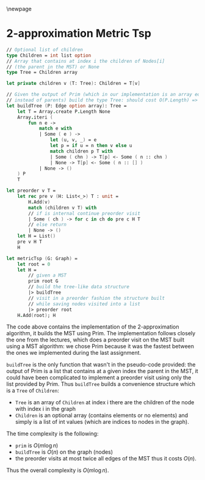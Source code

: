 \newpage

# 2-approximation Metric Tsp

```fsharp
// Optional list of children
type Children = int list option
// Array that contains at index i the children of Nodes[i] 
// (the parent in the MST) or None
type Tree = Children array

let private children v (T: Tree): Children = T[v]

// Given the output of Prim (which in our implementation is an array edges
// instead of parents) build the type Tree: should cost O(P.Length) => O(N)
let buildTree (P: Edge option array): Tree =
    let T = Array.create P.Length None
    Array.iteri (
        fun n e ->
            match e with
            | Some ( e ) -> 
                let (u, v, _) = e
                let p = if u = n then v else u
                match children p T with
                | Some ( chn ) -> T[p] <- Some ( n :: chn )
                | None -> T[p] <- Some ( n :: [] )
            | None -> () 
    ) P
    T

let preorder v T =
    let rec pre v (H: List<_>) T : unit =
        H.Add(v)
        match (children v T) with
        // if is internal continue preorder visit
        | Some ( ch ) -> for c in ch do pre c H T
        // else return
        | None -> ()
    let H = List()
    pre v H T
    H

let metricTsp (G: Graph) =
    let root = 0
    let H =
        // given a MST
        prim root G
        // build the tree-like data structure
        |> buildTree
        // visit in a preorder fashion the structure built 
        // while saving nodes visited into a list
        |> preorder root
    H.Add(root); H
```

The code above contains the implementation of the 2-approximation algorithm, it builds the MST using Prim.
The implementation follows closely the one from the lectures, which does a preorder visit on the
MST built using a MST algorithm: we chose Prim because it was the fastest between the ones we implemented 
during the last assignment.

`buildTree` is the only function that wasn't in the pseudo-code provided: the output of Prim is a list that 
contains at a given index the parent in the MST, it could have been complicated to implement a preorder visit
using only the list provided by Prim. Thus `buildTree` builds a convenience structure which is a `Tree` of `Children`:

 - `Tree` is an array of `Children` at index i there are the children of the node with index i in the graph
 - `Children` is an optional array (contains elements or no elements) and simply is a list of int values (which are
 indices to nodes in the graph).

The time complexity is the following:

 - `prim` is $O(m\log n)$
 - `buildTree` is $O(n)$ on the graph (nodes)
 - the preorder visits at most twice all edges of the MST thus it costs $O(n)$.

Thus the overall complexity is $O(m\log n)$.
